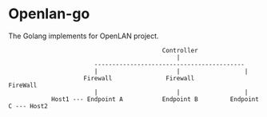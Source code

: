 # Openlan-go

The Golang implements for OpenLAN project.
    
                                               Controller
                                                   |
                            ------------------------------------------
                            |                      |                  |
                         Firewall               Firewall           FireWall
                            |                      |                  |
                Host1 --- Endpoint A           Endpoint B         Endpoint C --- Host2
